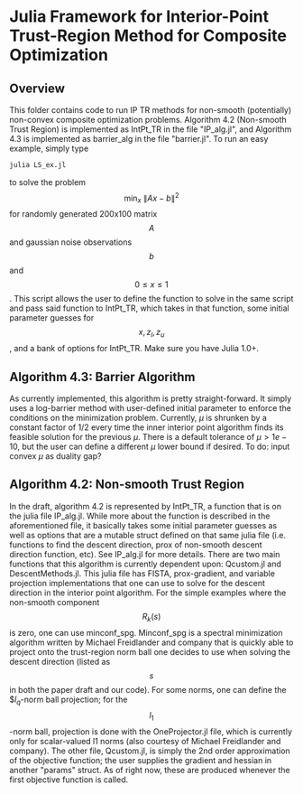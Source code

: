 # Julia Framework for Interior-Point Trust-Region Method for Composite Optimization


## Overview
This folder contains code to run IP TR methods for non-smooth (potentially) non-convex composite optimization problems. Algorithm 4.2 (Non-smooth Trust Region) is implemented as IntPt_TR in the file "IP_alg.jl", and Algorithm 4.3 is implemented as barrier_alg in the file "barrier.jl". To run an easy example, simply type
```julia
julia LS_ex.jl
```
to solve the problem $$\min_x \ \|Ax - b\|^2$$ for randomly generated 200x100 matrix $$A$$ and gaussian noise observations $$b$$ and $$0\leq x \leq 1$$. This script allows the user to define the function to solve in the same script and pass said function to IntPt_TR, which takes in that function, some initial parameter guesses for $$x, z_l, z_u$$, and a bank of options for IntPt_TR. Make sure you have Julia 1.0+.


## Algorithm 4.3: Barrier Algorithm
As currently implemented, this algorithm is pretty straight-forward. It simply uses a log-barrier method with user-defined initial parameter to enforce the conditions on the minimization problem. Currently, $\mu$ is shrunken by a constant factor of 1/2 every time the inner interior point algorithm finds its feasible solution for the previous $\mu$. There is a default tolerance of $\mu>1e-10$, but the user can define a different $\mu$ lower bound if desired. To do: input convex $\mu$ as duality gap?



## Algorithm 4.2: Non-smooth Trust Region
In the draft, algorithm 4.2 is represented by IntPt_TR, a function that is on the julia file IP_alg.jl. While more about the function is described in the aforementioned file, it basically takes some initial parameter guesses as well as options that are a mutable struct defined on that same julia file (i.e. functions to find the descent direction, prox of non-smooth descent direction function, etc). See IP_alg.jl for more details. There are two main functions that this algorithm is currently dependent upon: Qcustom.jl and DescentMethods.jl. This julia file has FISTA, prox-gradient, and variable projection implementations that one can use to solve for the descent direction in the interior point algorithm. For the simple examples where the non-smooth component $$R_k(s)$$ is zero, one can use minconf_spg. Minconf_spg is a spectral minimization algorithm written by Michael Freidlander and company that is quickly able to project onto the trust-region norm ball one decides to use when solving the descent direction (listed as $$s$$ in both the paper draft and our code). For some norms, one can define the $$l_q$-norm ball projection; for the $$l_1$$-norm ball, projection is done with the OneProjector.jl file, which is currently only for scalar-valued l1 norms (also courtesy of Michael Freidlander and company). The other file, Qcustom.jl, is simply the 2nd order approximation of the objective function; the user supplies the gradient and hessian in another "params" struct. As of right now, these are produced whenever the first objective function is called.

<!-- In summary, the code structure is:
				Calls       |      Defines
				--------------------------
- barrier.jl: IntPt_TR		
- IPscript.jl:  IntPt_TR	  objective
				IP_params

- IP_alg.jl:    minconf_spg   IntPt_TR
				OneProjector  IP_params
				Qcustom

- minconf_spg/: OneProjector  minconf_spg
				barrier obj   spg_params

- Qcustom.jl:   grad, Hess    QCustom
							  Q_params -->
